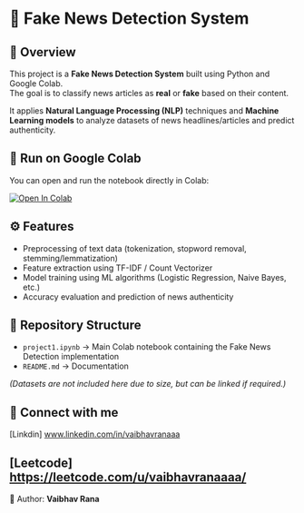 # 📰 Fake News Detection System

## 📌 Overview
This project is a **Fake News Detection System** built using Python and Google Colab.  
The goal is to classify news articles as **real** or **fake** based on their content.  

It applies **Natural Language Processing (NLP)** techniques and **Machine Learning models** to analyze datasets of news headlines/articles and predict authenticity.

## 🚀 Run on Google Colab
You can open and run the notebook directly in Colab:

[![Open In Colab](https://colab.research.google.com/assets/colab-badge.svg)](https://colab.research.google.com/github/vaibhavranaaa/MyRepo/blob/main/project1.ipynb)

## ⚙️ Features
- Preprocessing of text data (tokenization, stopword removal, stemming/lemmatization)  
- Feature extraction using TF-IDF / Count Vectorizer  
- Model training using ML algorithms (Logistic Regression, Naive Bayes, etc.)  
- Accuracy evaluation and prediction of news authenticity  

## 📂 Repository Structure
- `project1.ipynb` → Main Colab notebook containing the Fake News Detection implementation  
- `README.md` → Documentation  

*(Datasets are not included here due to size, but can be linked if required.)*

## 🔗 Connect with me
[Linkdin] www.linkedin.com/in/vaibhavranaaa

[Leetcode] https://leetcode.com/u/vaibhavranaaaa/
---
👤 Author: **Vaibhav Rana**
